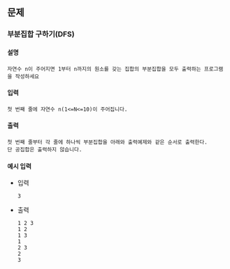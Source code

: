 ## 문제

###  부분집합 구하기(DFS)

#### 설명
```
자연수 n이 주어지면 1부터 n까지의 원소를 갖는 집합의 부분집합을 모두 출력하는 프로그램을 작성하세요
```

#### 입력
```
첫 번째 줄에 자연수 n(1<=N<=10)이 주어집니다.
```

#### 출력
```
첫 번째 줄부터 각 줄에 하나씩 부분집합을 아래와 출력예제와 같은 순서로 출력한다.
단 공집합은 출력하지 않습니다.
```

#### 예시 입력
- 입력
    ```
    3
    ```
- 출력
    ```
   1 2 3
  1 2
  1 3
  1
  2 3
  2
  3
  ```
